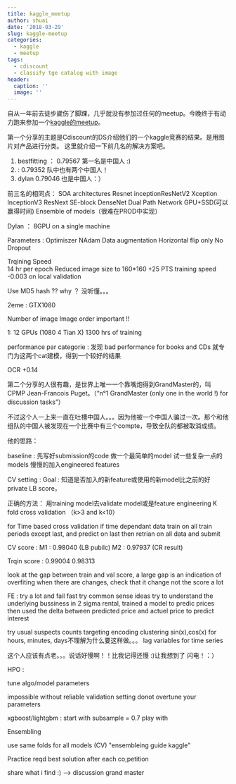 ```yaml
---
title: kaggle_meetup
author: shuai
date: '2018-03-29'
slug: kaggle-meetup
categories:
  - kaggle
  - meetup
tags:
  - cdiscount
  - classify tge catalog with image
header:
  caption: ''
  image: ''
---
```


自从一年前去徒步崴伤了脚踝，几乎就没有参加过任何的meetup。今晚终于有动力跑来参加一个[kaggle的meetup](https://www.meetup.com/Kaggle-Paris-Meetup/events/247658535/)。

第一个分享的主题是Cdiscount的DS介绍他们的一个kaggle竞赛的结果。是用图片对产品进行分类。
这里就介绍一下前几名的解决方案吧。
1. bestfitting ： 0.79567 第一名是中国人 :)
2. : 0.79352 队中也有两个中国人！
3. dylan 0.79046 也是中国人：）

前三名的相同点：
SOA architectures
  Resnet inceptionResNetV2 Xception
  InceptionV3 ResNext SE-block
  DenseNet Dual Path Network
GPU+SSD(可以赢得时间)
Ensemble of models（很难在PROD中实现）

Dylan ： 8GPU on a single machine

Parameters :
  Optimiszer
    NAdam
  Data augmentation
    Horizontal flip only
  No Dropout

Trqining Speed  
  14 hr per epoch
Reduced image size to 160*160
  +25 PTS training speed
  -0.003 on local validation
  
Use MD5 hash ??
why ？ 没听懂。。。


2eme :
GTX1080

Number of image
Image order important !!



1:
12 GPUs (1080 4 Tian X)
1300 hrs of training

performance par categorie : 发现 bad performance for books and CDs
就专门为这两个cat建模，得到一个较好的结果

OCR +0.14



第二个分享的人很有趣，是世界上唯一一个靠嘴炮得到GrandMaster的，叫CPMP Jean-Francois Puget。（“n°1 GrandMaster (only one in the world !) for discussion tasks”）

不过这个人一上来一直在吐槽中国人。。。因为他被一个中国人骗过一次。那个和他组队的中国人被发现在一个比赛中有三个compte，导致全队的都被取消成绩。



他的思路：


baseline :
先写好submission的code
做一个最简单的model
试一些复杂一点的models
慢慢的加入engineered features

CV setting :
Goal : 知道是否加入的新feature或使用的新model比之前的好 private LB score，

正确的方法：
用training model去validate model或是feature engineering
K fold cross validation （k>3 and k<10）

for Time based cross validation if time dependant data
  train on all train periods except last, and predict on last
  then retrian on all data and submit
  

CV score : M1 : 0.98040 (LB pubilc)
          M2 : 0.97937 (CR result)

Trqin score :
0.99004
0.98313


look at the gap between train and val score, a large gap is an indication of overfiting
when there are changes, check that it change not the score a lot 



FE :
try a lot and fail fast
try common sense ideas
  try to understand the underlying bussiness
  in 2 sigma rental, trained a model to predic prices then used the delta between predicted price and actuel price to predict interest
  
try usual suspects
  counts
  targeting encoding
  clustering
  sin(x),cos(x) for hours, minutes, days不理解为什么要这样做。。。
  lag variables for time series


这个人应该有点老。。。说话好慢啊！！比我记得还慢 :)让我想到了 闪电！：）


HPO :

tune algo/model parameters

impossible without reliable validation setting
donot overtune your parameters

xgboost/lightgbm :
  start with subsample = 0.7
  play with 
  
  
Ensembling

use same folds for all models (CV)
"ensembleing guide kaggle"

Practice
reqd best solution after each co;petition


share what i find :) --> discussion grand master



